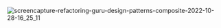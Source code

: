 ![screencapture-refactoring-guru-design-patterns-composite-2022-10-28-16_25_11](https://user-images.githubusercontent.com/58219688/198608851-6ca017a0-b69d-4aac-976f-50cfe84dd908.png)
